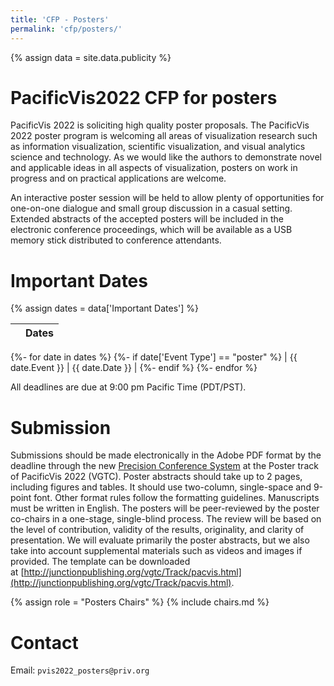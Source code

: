 ```yaml
---
title: 'CFP - Posters'
permalink: 'cfp/posters/'
---
```


{% assign data = site.data.publicity %}

# PacificVis2022 CFP for posters

PacificVis 2022 is soliciting high quality poster proposals. The PacificVis 2022 poster program is welcoming all areas of visualization research such as information visualization, scientific visualization, and visual analytics science and technology. As we would like the authors to demonstrate novel and applicable ideas in all aspects of visualization, posters on work in progress and on practical applications are welcome.

An interactive poster session will be held to allow plenty of opportunities for one-on-one dialogue and small group discussion in a casual setting. Extended abstracts of the accepted posters will be included in the electronic conference proceedings, which will be available as a USB memory stick distributed to conference attendants.

# Important Dates

{% assign dates = data['Important Dates'] %}

|                         | Dates          |
| ------------------------|----------------|
{%- for date in dates %}
  {%- if date['Event Type'] == "poster" %}
| {{ date.Event }} | {{ date.Date }} |
  {%- endif %}
{%- endfor %}

All deadlines are due at 9:00 pm Pacific Time (PDT/PST).


# Submission

Submissions should be made electronically in the Adobe PDF format by the deadline through the new [Precision Conference System](https://new.precisionconference.com/user/login?society=vgtc) at the Poster track of PacificVis 2022 (VGTC). Poster abstracts should take up to 2 pages, including figures and tables. It should use two-column, single-space and 9-point font. Other format rules follow the formatting guidelines. Manuscripts must be written in English. The posters will be peer-reviewed by the poster co-chairs in a one-stage, single-blind process. The review will be based on the level of contribution, validity of the results, originality, and clarity of presentation. We will evaluate primarily the poster abstracts, but we also take into account supplemental materials such as videos and images if provided. The template can be downloaded at [http://junctionpublishing.org/vgtc/Track/pacvis.html](http://junctionpublishing.org/vgtc/Track/pacvis.html).

<!--
# Poster Presentation
-->

{% assign role = "Posters Chairs" %}
{% include chairs.md %}

# Contact

Email: `pvis2022_posters@priv.org`
